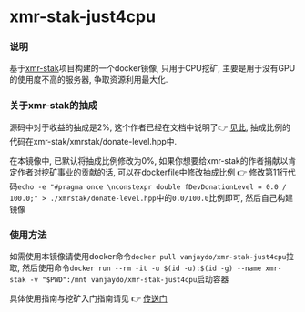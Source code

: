 # xmr-stak-just4cpu

### 说明
基于[xmr-stak](https://github.com/fireice-uk/xmr-stak)项目构建的一个docker镜像, 只用于CPU挖矿, 主要是用于没有GPU的使用度不高的服务器, 争取资源利用最大化.

### 关于xmr-stak的抽成
源码中对于收益的抽成是2%, 这个作者已经在文档中说明了👉 [见此](https://github.com/fireice-uk/xmr-stak#default-developer-donation), 抽成比例的代码在xmr-stak/xmrstak/donate-level.hpp中.

在本镜像中, 已默认将抽成比例修改为0%, 如果你想要给xmr-stak的作者捐献以肯定作者对挖矿事业的贡献的话, 可以在dockerfile中修改抽成比例 👉 修改第11行代码`echo -e "#pragma once \nconstexpr double fDevDonationLevel = 0.0 / 100.0;" > ./xmrstak/donate-level.hpp`中的`0.0/100.0`比例即可, 然后自己构建镜像

### 使用方法
如需使用本镜像请使用docker命令`docker pull vanjaydo/xmr-stak-just4cpu`拉取, 然后使用命令`docker run --rm -it -u $(id -u):$(id -g) --name xmr-stak -v "$PWD":/mnt vanjaydo/xmr-stak-just4cpu`启动容器

具体使用指南与挖矿入门指南请见 👉 [传送门](https://blog.safeandsound.cn/post/MiningGuide.html)
